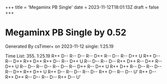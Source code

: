 +++
title = 'Megaminx PB Single'
date = 2023-11-12T18:01:13Z
draft = false
+++

# Megaminx PB Single by 0.52
Generated By csTimer+ on 2023-11-12
single: 1:25.19

Time List:
355. 1:25.19     R++ D-- R-- D-- R-- D++ R-- D-- R-- D++ U
  R++ D-- R-- D++ R++ D++ R++ D-- R-- D++ U
  R-- D-- R-- D-- R++ D++ R-- D++ R-- D++ U
  R-- D-- R-- D-- R-- D-- R-- D++ R-- D++ U
  R++ D++ R-- D-- R-- D-- R-- D++ R++ D++ U
  R++ D-- R-- D-- R-- D-- R++ D-- R-- D-- U'
  R++ D-- R++ D++ R-- D-- R-- D-- R++ D-- U'
